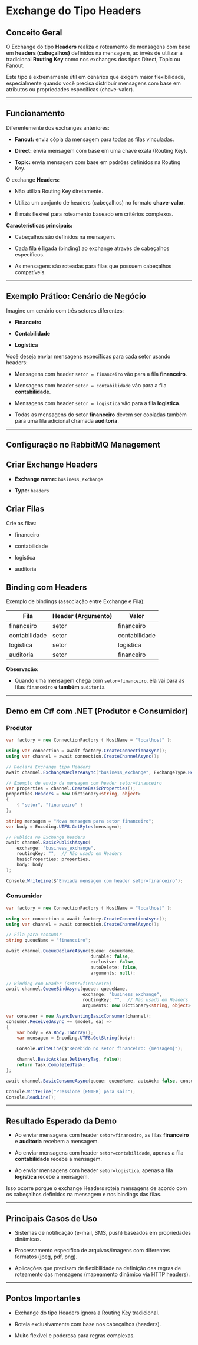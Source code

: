 # Exchange do Tipo Headers

## Conceito Geral

O Exchange do tipo **Headers** realiza o roteamento de mensagens com base em **headers (cabeçalhos)** definidos na mensagem, ao invés de utilizar a tradicional **Routing Key** como nos exchanges dos tipos Direct, Topic ou Fanout.

Este tipo é extremamente útil em cenários que exigem maior flexibilidade, especialmente quando você precisa distribuir mensagens com base em atributos ou propriedades específicas (chave-valor).

---

## Funcionamento

Diferentemente dos exchanges anteriores:

- **Fanout:** envia cópia da mensagem para todas as filas vinculadas.
    
- **Direct:** envia mensagem com base em uma chave exata (Routing Key).
    
- **Topic:** envia mensagem com base em padrões definidos na Routing Key.

O exchange **Headers**:

- Não utiliza Routing Key diretamente.
    
- Utiliza um conjunto de headers (cabeçalhos) no formato **chave-valor**.
    
- É mais flexível para roteamento baseado em critérios complexos.
    

**Características principais:**

- Cabeçalhos são definidos na mensagem.
    
- Cada fila é ligada (binding) ao exchange através de cabeçalhos específicos.
    
- As mensagens são roteadas para filas que possuem cabeçalhos compatíveis.

---

## Exemplo Prático: Cenário de Negócio

Imagine um cenário com três setores diferentes:

- **Financeiro**
    
- **Contabilidade**
    
- **Logística**

Você deseja enviar mensagens específicas para cada setor usando headers:

- Mensagens com header `setor = financeiro` vão para a fila **financeiro**.
    
- Mensagens com header `setor = contabilidade` vão para a fila **contabilidade**.
    
- Mensagens com header `setor = logistica` vão para a fila **logistica**.
    
- Todas as mensagens do setor **financeiro** devem ser copiadas também para uma fila adicional chamada **auditoria**.

---

## Configuração no RabbitMQ Management

##  Criar Exchange Headers

- **Exchange name:** `business_exchange`
    
- **Type:** `headers`
    

## Criar Filas

Crie as filas:

- financeiro
    
- contabilidade
    
- logistica
    
- auditoria

## Binding com Headers

Exemplo de bindings (associação entre Exchange e Fila):

|Fila|Header (Argumento)|Valor|
|---|---|---|
|financeiro|setor|financeiro|
|contabilidade|setor|contabilidade|
|logistica|setor|logistica|
|auditoria|setor|financeiro|

**Observação:**

- Quando uma mensagem chega com `setor=financeiro`, ela vai para as filas `financeiro` **e também** `auditoria`.

---

## Demo em C# com .NET (Produtor e Consumidor)

### Produtor

```csharp
var factory = new ConnectionFactory { HostName = "localhost" };

using var connection = await factory.CreateConnectionAsync();
using var channel = await connection.CreateChannelAsync();

// Declara Exchange tipo Headers
await channel.ExchangeDeclareAsync("business_exchange", ExchangeType.Headers);

// Exemplo de envio da mensagem com header setor=financeiro
var properties = channel.CreateBasicProperties();
properties.Headers = new Dictionary<string, object>
{
    { "setor", "financeiro" }
};

string mensagem = "Nova mensagem para setor financeiro";
var body = Encoding.UTF8.GetBytes(mensagem);

// Publica no Exchange headers
await channel.BasicPublishAsync(
    exchange: "business_exchange",
    routingKey: "",  // Não usado em Headers
    basicProperties: properties,
    body: body
);

Console.WriteLine($"Enviada mensagem com header setor=financeiro");
```

### Consumidor

```csharp
var factory = new ConnectionFactory { HostName = "localhost" };

using var connection = await factory.CreateConnectionAsync();
using var channel = await connection.CreateChannelAsync();

// Fila para consumir
string queueName = "financeiro";

await channel.QueueDeclareAsync(queue: queueName,
                                durable: false,
                                exclusive: false,
                                autoDelete: false,
                                arguments: null);

// Binding com Header (setor=financeiro)
await channel.QueueBindAsync(queue: queueName,
                             exchange: "business_exchange",
                             routingKey: "",  // Não usado em Headers
                             arguments: new Dictionary<string, object> { { "setor", "financeiro" } });

var consumer = new AsyncEventingBasicConsumer(channel);
consumer.ReceivedAsync += (model, ea) =>
{
    var body = ea.Body.ToArray();
    var mensagem = Encoding.UTF8.GetString(body);

    Console.WriteLine($"Recebido no setor financeiro: {mensagem}");

    channel.BasicAck(ea.DeliveryTag, false);
    return Task.CompletedTask;
};

await channel.BasicConsumeAsync(queue: queueName, autoAck: false, consumer: consumer);

Console.WriteLine("Pressione [ENTER] para sair");
Console.ReadLine();
```

---

## Resultado Esperado da Demo

- Ao enviar mensagens com header `setor=financeiro`, as filas **financeiro** e **auditoria** recebem a mensagem.
    
- Ao enviar mensagens com header `setor=contabilidade`, apenas a fila **contabilidade** recebe a mensagem.
    
- Ao enviar mensagens com header `setor=logistica`, apenas a fila **logistica** recebe a mensagem.

Isso ocorre porque o exchange Headers roteia mensagens de acordo com os cabeçalhos definidos na mensagem e nos bindings das filas.

---

## Principais Casos de Uso

- Sistemas de notificação (e-mail, SMS, push) baseados em propriedades dinâmicas.
    
- Processamento específico de arquivos/imagens com diferentes formatos (jpeg, pdf, png).
    
- Aplicações que precisam de flexibilidade na definição das regras de roteamento das mensagens (mapeamento dinâmico via HTTP headers).

---

## Pontos Importantes

- Exchange do tipo Headers ignora a Routing Key tradicional.
    
- Roteia exclusivamente com base nos cabeçalhos (headers).
    
- Muito flexível e poderosa para regras complexas.
